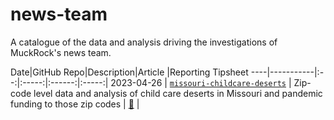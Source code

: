 # news-team
A catalogue of the data and analysis driving the investigations of MuckRock's news team. 


Date|GitHub Repo|Description|Article |Reporting Tipsheet
----|-----------|:--:|:-----:|:------:|:-----:|
2023-04-26 | [`missouri-childcare-deserts`](https://github.com/MuckRock/missouri-childcare-deserts) | Zip-code level data and analysis of child care deserts in Missouri and pandemic funding to those zip codes | [:newspaper:](https://www.muckrock.com/news/archives/2023/apr/26/disappearing-daycare-missouri-data/) |
